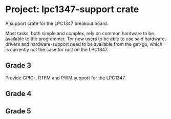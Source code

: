 # Project: lpc1347-support crate
A support crate for the LPC1347 breakout board.

Most tasks, both simple and complex, rely on common hardware to be available to the programmer. Tor new users to be able to use said hardware, drivers and hardware-support need to be available from the get-go, which is currently not the case for rust on the LPC1347.

## Grade 3
Provide GPIO-, RTFM and PWM support for the LPC1347.

## Grade 4

## Grade 5
